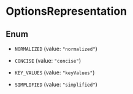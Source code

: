 

# OptionsRepresentation

## Enum


* `NORMALIZED` (value: `"normalized"`)

* `CONCISE` (value: `"concise"`)

* `KEY_VALUES` (value: `"keyValues"`)

* `SIMPLIFIED` (value: `"simplified"`)



